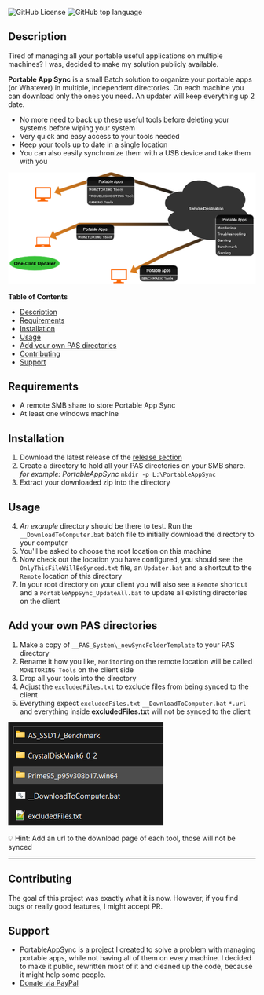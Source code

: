 ![GitHub License](https://img.shields.io/github/license/CodeAnthem/Portable-Apps-Sync-for-Windows%20) ![GitHub top language](https://img.shields.io/github/languages/top/CodeAnthem/Portable-Apps-Sync-for-Windows)

## Description

Tired of managing all your portable useful applications on multiple machines? I was, decided to make my solution publicly available.

**Portable App Sync** is a small Batch solution to organize your portable apps (or Whatever) in multiple, independent directories. On each machine you can download only the ones you need. An updater will keep everything up 2 date.
 - No more need to back up these useful tools before deleting your systems before wiping your system
 - Very quick and easy access to your tools needed
 - Keep your tools up to date in a single location
 - You can also easily synchronize them with a USB device and take them with you

![PAS_Illustration](assets/images/PAS_Illustration.png)


**Table of Contents**
- [Description](#description)
- [Requirements](#requirements)
- [Installation](#installation)
- [Usage](#usage)
- [Add your own PAS directories](#add-your-own-pas-directories)
- [Contributing](#contributing)
- [Support](#support)

## Requirements
 - A remote SMB share to store Portable App Sync
 - At least one windows machine

## Installation
1. Download the latest release of the [release section](releases)
2. Create a directory to hold all your PAS directories on your SMB share. *for example: PortableAppSync* `mkdir -p L:\PortableAppSync`
3. Extract your downloaded zip into the directory

## Usage
4. *An example* directory should be there to test. Run the `__DownloadToComputer.bat` batch file to initially download the directory to your computer
5. You'll be asked to choose the root location on this machine
6. Now check out the location you have configured, you should see the `OnlyThisFileWillBeSynced.txt` file, an `Updater.bat` and a shortcut to the `Remote` location of this directory
7. In your root directory on your client you will also see a `Remote` shortcut and a `PortableAppSync_UpdateAll.bat` to update all existing directories on the client

## Add your own PAS directories
1. Make a copy of `__PAS_System\_newSyncFolderTemplate` to your PAS directory
2. Rename it how you like, `Monitoring` on the remote location will be called `MONITORING Tools` on the client side
3. Drop all your tools into the directory
4. Adjust the `excludedFiles.txt` to exclude files from being synced to the client
5. Everything expect `excludedFiles.txt` `__DownloadToComputer.bat` `*.url` and everything inside **excludedFiles.txt** will not be synced to the client

![PAS_Illustration](assets/images/PAS_Example.png)

💡 Hint: Add an url to the download page of each tool, those will not be synced

---

## Contributing
The goal of this project was exactly what it is now. However, if you find bugs or really good features, I might accept PR.

## Support
- PortableAppSync is a project I created to solve a problem with managing portable apps, while not having all of them on every machine. I decided to make it public, rewritten most of it and cleaned up the code, because it might help some people.
- [Donate via PayPal](https://paypal.com/donate/?hosted_button_id=NX3BCLM4FPFLS)